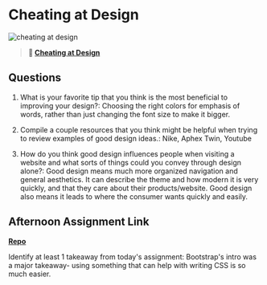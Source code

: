 # Cheating at Design

![cheating at design](https://bcw.blob.core.windows.net/public/img/courses/5247609446691139)

> **📖 [Cheating at Design](https://codeworksacademy.com/fs-student-guide/resources/wk1/04-Cheating-at-Design)**

## Questions

1. What is your favorite tip that you think is the most beneficial to improving your design?: Choosing the right colors for emphasis of words, rather than just changing the font size to make it bigger.

2. Compile a couple resources that you think might be helpful when trying to review examples of good design ideas.: Nike, Aphex Twin, Youtube

3. How do you think good design influences people when visiting a website and what sorts of things could you convey through design alone?: Good design means much more organized navigation and general aesthetics. It can describe the theme and how modern it is very quickly, and that they care about their products/website. Good design also means it leads to where the consumer wants quickly and easily.

## Afternoon Assignment Link

**[Repo](https://github.com/LucasPlummer/clone-website)**

Identify at least 1 takeaway from today's assignment: Bootstrap's intro was a major takeaway- using something that can help with writing CSS is so much easier.

